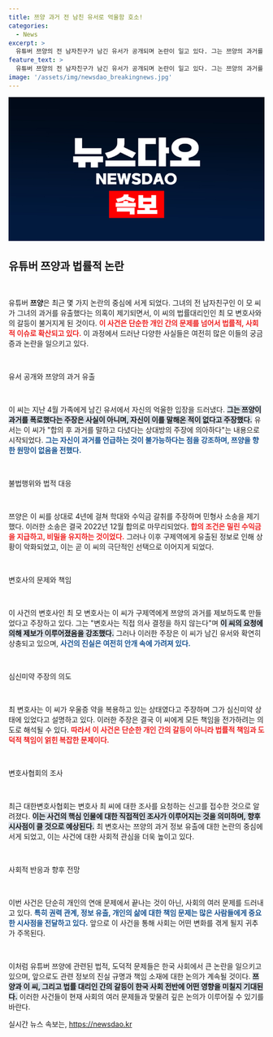 ```yaml
---
title: 쯔양 과거 전 남친 유서로 억울함 호소!
categories:
  - News
excerpt: >
  유튜버 쯔양의 전 남자친구가 남긴 유서가 공개되며 논란이 일고 있다. 그는 쯔양의 과거를 유출했다는 주장에 억울함을 호소하며, 쯔양의 행복을 기원하는 내용도 담겼다. 변호사와의 갈등 속, 새로운 진실이 드러날까?
feature_text: >
  유튜버 쯔양의 전 남자친구가 남긴 유서가 공개되며 논란이 일고 있다. 그는 쯔양의 과거를 유출했다는 주장에 억울함을 호소하며, 쯔양의 행복을 기원하는 내용도 담겼다. 변호사와의 갈등 속, 새로운 진실이 드러날까?
image: '/assets/img/newsdao_breakingnews.jpg'
---
```


<p><img src="/assets/img/newsdao_breakingnews.jpg" alt="bookingtag 속보" /></p>

<h2 data-ke-size="size26">유튜버 쯔양과 법률적 논란</h2>

<p data-ke-size="size16">&nbsp;</p>

<p>유튜버 <b>쯔양</b>은 최근 몇 가지 논란의 중심에 서게 되었다. 그녀의 전 남자친구인 이 모 씨가 그녀의 과거를 유출했다는 의혹이 제기되면서, 이 씨의 법률대리인인 최 모 변호사와의 갈등이 불거지게 된 것이다. <b><span style="color: #ee2323;">이 사건은 단순한 개인 간의 문제를 넘어서 법률적, 사회적 이슈로 확산되고 있다.</span></b> 이 과정에서 드러난 다양한 사실들은 여전히 많은 이들의 궁금증과 논란을 일으키고 있다.</p>

<p data-ke-size="size16">&nbsp;</p>

<p>유서 공개와 쯔양의 과거 유출</p>

<p data-ke-size="size16">&nbsp;</p>

<p>이 씨는 지난 4월 가족에게 남긴 유서에서 자신의 억울한 입장을 드러냈다. <b><span style="background-color: #21538527;">그는 쯔양이 과거를 폭로했다는 주장은 사실이 아니며, 자신이 이를 말해온 적이 없다고 주장했다.</span></b> 유서는 이 씨가 "합의 후 과거를 말하고 다녔다는 상대방의 주장에 의아하다"는 내용으로 시작되었다. <b><span style="color: #1a5490;">그는 자신이 과거를 언급하는 것이 불가능하다는 점을 강조하며, 쯔양을 향한 원망이 없음을 전했다.</span></b></p>

<p data-ke-size="size16">&nbsp;</p>

<p>불법행위와 법적 대응</p>

<p data-ke-size="size16">&nbsp;</p>

<p>쯔양은 이 씨를 상대로 4년에 걸쳐 학대와 수익금 갈취를 주장하며 민형사 소송을 제기했다. 이러한 소송은 결국 2022년 12월 합의로 마무리되었다. <b><span style="color: #ee2323;">합의 조건은 밀린 수익금을 지급하고, 비밀을 유지하는 것이었다.</span></b> 그러나 이후 구제역에게 유출된 정보로 인해 상황이 악화되었고, 이는 곧 이 씨의 극단적인 선택으로 이어지게 되었다.</p>

<p data-ke-size="size16">&nbsp;</p>

<p>변호사의 문제와 책임</p>

<p data-ke-size="size16">&nbsp;</p>

<p>이 사건의 변호사인 최 모 변호사는 이 씨가 구제역에게 쯔양의 과거를 제보하도록 만들었다고 주장하고 있다. 그는 "변호사는 직접 의사 결정을 하지 않는다"며 <b><span style="background-color: #21538527;">이 씨의 요청에 의해 제보가 이루어졌음을 강조했다.</span></b> 그러나 이러한 주장은 이 씨가 남긴 유서와 확연히 상충되고 있으며, <b><span style="color: #1a5490;">사건의 진실은 여전히 안개 속에 가려져 있다.</span></b></p>

<p data-ke-size="size16">&nbsp;</p>

<p>심신미약 주장의 의도</p>

<p data-ke-size="size16">&nbsp;</p>

<p>최 변호사는 이 씨가 우울증 약을 복용하고 있는 상태였다고 주장하며 그가 심신미약 상태에 있었다고 설명하고 있다. 이러한 주장은 결국 이 씨에게 모든 책임을 전가하려는 의도로 해석될 수 있다. <b><span style="color: #ee2323;">따라서 이 사건은 단순한 개인 간의 갈등이 아니라 법률적 책임과 도덕적 책임이 얽힌 복잡한 문제이다.</span></b></p>

<p data-ke-size="size16">&nbsp;</p>

<p>변호사협회의 조사</p>

<p data-ke-size="size16">&nbsp;</p>

<p>최근 대한변호사협회는 변호사 최 씨에 대한 조사를 요청하는 신고를 접수한 것으로 알려졌다. <b><span style="background-color: #21538527;">이는 사건의 핵심 인물에 대한 직접적인 조사가 이루어지는 것을 의미하며, 향후 시사점이 클 것으로 예상된다.</span></b> 최 변호사는 쯔양의 과거 정보 유출에 대한 논란의 중심에 서게 되었고, 이는 사건에 대한 사회적 관심을 더욱 높이고 있다.</p>

<p data-ke-size="size16">&nbsp;</p>

<p>사회적 반응과 향후 전망</p>

<p data-ke-size="size16">&nbsp;</p>

<p>이번 사건은 단순히 개인의 연애 문제에서 끝나는 것이 아닌, 사회의 여러 문제를 드러내고 있다. <b><span style="color: #1a5490;">특히 권력 관계, 정보 유출, 개인의 삶에 대한 책임 문제는 많은 사람들에게 중요한 시사점을 전달하고 있다.</span></b> 앞으로 이 사건을 통해 사회는 어떤 변화를 겪게 될지 귀추가 주목된다.</p>

<p data-ke-size="size16">&nbsp;</p>

<p>이처럼 유튜버 쯔양에 관련된 법적, 도덕적 문제들은 한국 사회에서 큰 논란을 일으키고 있으며, 앞으로도 관련 정보의 진실 규명과 책임 소재에 대한 논의가 계속될 것이다. <b><span style="background-color: #21538527;">쯔양과 이 씨, 그리고 법률 대리인 간의 갈등이 한국 사회 전반에 어떤 영향을 미칠지 기대된다.</span></b> 이러한 사건들이 현재 사회의 여러 문제들과 맞물려 깊은 논의가 이루어질 수 있기를 바란다.</p>
실시간 뉴스 속보는, <a href="https://newsdao.kr" rel="dofollow">https://newsdao.kr</a>


